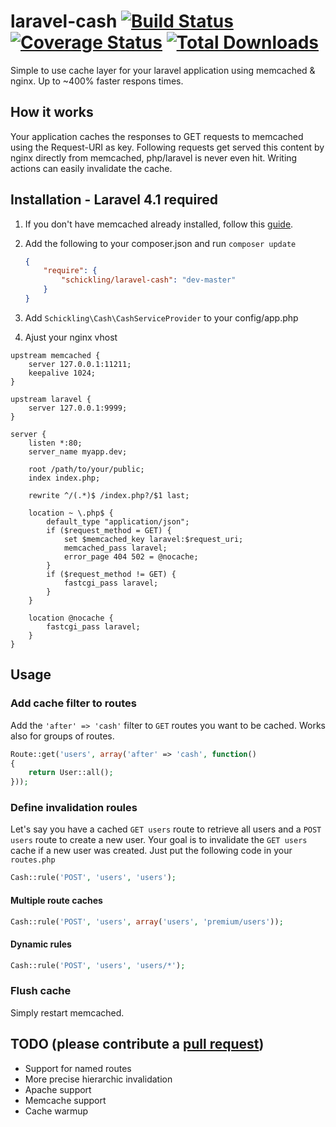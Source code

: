 laravel-cash [![Build Status](https://travis-ci.org/schickling/laravel-cash.png?branch=master)](https://travis-ci.org/schickling/laravel-cash) [![Coverage Status](https://coveralls.io/repos/schickling/laravel-cash/badge.png)](https://coveralls.io/r/schickling/laravel-cash) [![Total Downloads](https://poser.pugx.org/schickling/laravel-cash/downloads.png)](https://packagist.org/packages/schickling/laravel-cash)
============

Simple to use cache layer for your laravel application using memcached & nginx. Up to ~400% faster respons times.

## How it works

Your application caches the responses to GET requests to memcached using the Request-URI as key. Following requests get served this content by nginx directly from memcached, php/laravel is never even hit. Writing actions can easily invalidate the cache.

## Installation - Laravel 4.1 required

1. If you don't have memcached already installed, follow this [guide](https://github.com/schickling/laravel-cash/blob/master/doc/MEMCACHED.md).

2. Add the following to your composer.json and run `composer update`

    ```json
    {
        "require": {
            "schickling/laravel-cash": "dev-master"
        }
    }
    ```

3. Add `Schickling\Cash\CashServiceProvider` to your config/app.php

4. Ajust your nginx vhost

```nginx
upstream memcached {
    server 127.0.0.1:11211;
    keepalive 1024;
}

upstream laravel {
    server 127.0.0.1:9999;
}

server {
    listen *:80;
    server_name myapp.dev;

    root /path/to/your/public;
    index index.php;

    rewrite ^/(.*)$ /index.php?/$1 last;

    location ~ \.php$ {
        default_type "application/json";
        if ($request_method = GET) {
            set $memcached_key laravel:$request_uri;
            memcached_pass laravel;
            error_page 404 502 = @nocache;
        }
        if ($request_method != GET) {
            fastcgi_pass laravel;
        }
    }

    location @nocache {
        fastcgi_pass laravel;
    }
}
```

## Usage

### Add cache filter to routes
Add the `'after' => 'cash'` filter to `GET` routes you want to be cached. Works also for groups of routes.

```php
Route::get('users', array('after' => 'cash', function()
{
	return User::all();
}));
```

### Define invalidation roules
Let's say you have a cached `GET users` route to retrieve all users and a `POST users` route to create a new user. Your goal is to invalidate the `GET users` cache if a new user was created. Just put the following code in your `routes.php`

```php
Cash::rule('POST', 'users', 'users');
```

#### Multiple route caches
```php
Cash::rule('POST', 'users', array('users', 'premium/users'));
```

#### Dynamic rules
```php
Cash::rule('POST', 'users', 'users/*');
```

### Flush cache
Simply restart memcached.


## TODO (please contribute a [pull request](https://github.com/schickling/laravel-cash/compare/))

* Support for named routes
* More precise hierarchic invalidation
* Apache support
* Memcache support
* Cache warmup
